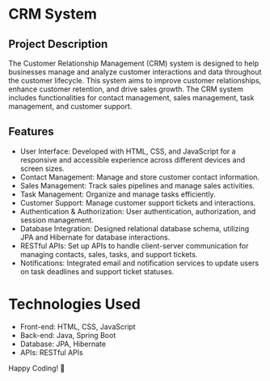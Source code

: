 # CRM System
## Project Description
The Customer Relationship Management (CRM) system is designed to help businesses manage and analyze customer interactions and data throughout the customer lifecycle. This system aims to improve customer relationships, enhance customer retention, and drive sales growth. The CRM system includes functionalities for contact management, sales management, task management, and customer support.

## Features
* User Interface: Developed with HTML, CSS, and JavaScript for a responsive and accessible experience across different devices and screen sizes.
* Contact Management: Manage and store customer contact information.
* Sales Management: Track sales pipelines and manage sales activities.
* Task Management: Organize and manage tasks efficiently.
* Customer Support: Manage customer support tickets and interactions.
* Authentication & Authorization: User authentication, authorization, and session management.
* Database Integration: Designed relational database schema, utilizing JPA and Hibernate for database interactions.
* RESTful APIs: Set up APIs to handle client-server communication for managing contacts, sales, tasks, and support tickets.
* Notifications: Integrated email and notification services to update users on task deadlines and support ticket statuses.

# Technologies Used
* Front-end: HTML, CSS, JavaScript
* Back-end: Java, Spring Boot
* Database: JPA, Hibernate
* APIs: RESTful APIs

Happy Coding! 🚀
